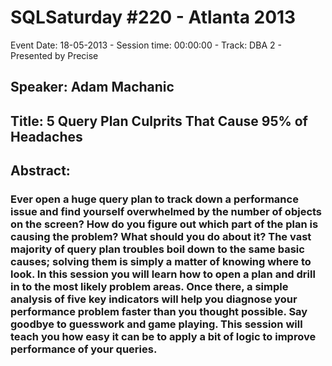 # SQLSaturday #220 - Atlanta 2013
Event Date: 18-05-2013 - Session time: 00:00:00 - Track: DBA 2 - Presented by Precise
## Speaker: Adam Machanic
## Title: 5 Query Plan Culprits That Cause 95% of Headaches
## Abstract:
### Ever open a huge query plan to track down a performance issue and find yourself overwhelmed by the number of objects on the screen? How do you figure out which part of the plan is causing the problem? What should you do about it? The vast majority of query plan troubles boil down to the same basic causes; solving them is simply a matter of knowing where to look. In this session you will learn how to open a plan and drill in to the most likely problem areas. Once there, a simple analysis of five key indicators will help you diagnose your performance problem faster than you thought possible. Say goodbye to guesswork and game playing. This session will teach you how easy it can be to apply a bit of logic to improve performance of your queries.
